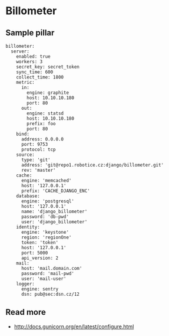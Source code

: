 
# Billometer

## Sample pillar

    billometer:
      server:
        enabled: true
        workers: 3
        secret_key: secret_token
        sync_time: 600
        collect_time: 1800
        metric:
          in:
            engine: graphite
            host: 10.10.10.180
            port: 80
          out:
            engine: statsd
            host: 10.10.10.180
            prefix: foo
            port: 80
        bind:
          address: 0.0.0.0
          port: 9753
          protocol: tcp
        source:
          type: 'git'
          address: 'git@repo1.robotice.cz:django/billometer.git'
          rev: 'master'
        cache:
          engine: 'memcached'
          host: '127.0.0.1'
          prefix: 'CACHE_DJANGO_ENC'
        database:
          engine: 'postgresql'
          host: '127.0.0.1'
          name: 'django_billometer'
          password: 'db-pwd'
          user: 'django_billometer'
        identity:
          engine: 'keystone'
          region: 'regionOne'
          token: 'token'
          host: '127.0.0.1'
          port: 5000
          api_version: 2
        mail:
          host: 'mail.domain.com'
          password: 'mail-pwd'
          user: 'mail-user'
        logger:
          engine: sentry
          dsn: pub@sec:dsn.cz/12

## Read more

* http://docs.gunicorn.org/en/latest/configure.html